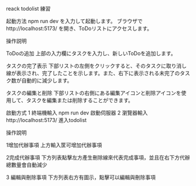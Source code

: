 reack todolist 練習


起動方法
npm run dev を入力して起動します。
ブラウザで http://localhost:5173/ を開き、ToDoリストにアクセスします。


操作説明

ToDoの追加
上部の入力欄にタスクを入力し、新しいToDoを追加します。

タスクの完了表示
下部リストの左側をクリックすると、そのタスクに取り消し線が表示され、完了したことを示します。また、右下に表示される未完了のタスク数が自動的に減少します。

タスクの編集と削除
下部リストの右側にある編集アイコンと削除アイコンを使用して、タスクを編集または削除することができます。



啟動方式
1 終端機輸入 npm run dev 啟動伺服器
2 瀏覽器輸入 http://localhost:5173/ 進入todolist

操作說明

1增加代辦事項
上方輸入筐可增加代辦事項

2完成代辦事項
下方列表點擊左方產生刪除線來代表完成事項，並且在右下方代辦總數量會自動減少

3 編輯與刪除事項
下方列表右方有圖示，點擊可以編輯與刪除事項
